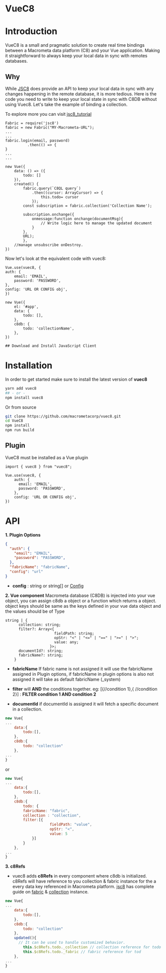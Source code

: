 # VueC8

# Introduction

VueC8 is a small and pragmatic solution to create real time bindings between a Macrometa data platform (C8) and your Vue application. Making it straightforward to always keep your local data in sync with remotes databases.

## Why

While [JSC8](https://github.com/macrometacorp/jsC8 'JSC8') does provide an API to keep your local data in sync with any changes happening in the remote database, it is more tedious. Here is the code you need to write to keep your local state in sync with C8DB without using Vuec8. Let's take the example of binding a collection.

To explore more you can visit [jsc8_tutorial](https://cdn.document360.io/d1a6730a-fd70-4f0a-a08d-dfa28ca8b958/Images/Documentation/pyc8_tutorial.png)

    Fabric = require('jsc8')
    fabric = new Fabric("MY-Macrometa-URL");
    ...
    ...
    fabric.login(email, password)
              .then(() => {
    }
    ...
    ...

    new Vue({
    	data: () => ({
    		todo: []
    	}),
    	created() {
    		fabric.query(`C8QL query`)
        		.then((cursor: ArrayCursor) => {
    				this.todo= cursor
    			});
    		const subscription = fabric.collection('Collection Name');

    		subscription.onchange({
    			onmessage:function onchange(documentMsg){
    				// Write logic here to manage the updated document
    			}
    		},
    		URL);
    		},
    	//manage unsubscribe onDestroy.
    })

Now let's look at the equivalent code with vuec8:

    Vue.use(vuec8, {
	auth: {
		email: 'EMAIL',
		password: 'PASSWORD',
	},
	config: 'URL OR CONFIG obj',
    })

    new Vue({
    	el: '#app',
    	data: {
    		todo: [],
    	},
    	c8db: {
    		todo: 'collectionName',
    	},
    })

    ## Download and Install JavaScript Client

# Installation

In order to get started make sure to install the latest version of **vuec8**

```bash
yarn add vuec8
## - or -
npm install vuec8
```

Or from source

```bash
git clone https://github.com/macrometacorp/vuec8.git
cd VueC8
npm install
npm run build
```

## Plugin

VueC8 must be installed as a Vue plugin

    import { vuec8 } from "vuec8";

    Vue.use(vuec8, {
	    auth: {
	      email: 'EMAIL',
	      password: 'PASSWORD',
	    },
    	config: 'URL OR CONFIG obj',
    })

# API
**1. Plugin Options**

```json
{
  "auth": {
    "email": "EMAIL",
    "password": "PASSWORD",
  },
  "fabricName": "fabricName",
  "config": "url"
}
```

- **config** : string or string[] or [Config](https://github.com/Macrometacorp/jsC8/blob/master/src/connection.ts#L66 'Config')

**2. Vue component**
Macrometa database (C8DB) is injected into your vue object, you can assign c8db a object or a function which returns a object. object keys should be same as the keys defined in your vue data object and the values should be of Type

```
string | {
      collection: string;
      filter?: Array<{
					  fieldPath: string;
					  opStr: "<" | "<=" | "==" | ">=" | ">";
					  value: any;
					}>;
      documentId?: string;
      fabricName?: string;
    }
```

- **fabricName** If fabric name is not assigned it will use the fabricName assigned in Plugin options, if fabricName in plugin options is also not assigned it will take as default fabricName (\_system)

- **filter** will **AND** the conditions together.
  eg: [{//condition 1},{ //condition 2}] : **FILTER condition 1 AND condition 2**

- **documentId** if documentId is assigned it will fetch a specific document in a collection.

```javascript
new Vue{
...
	data:{
		todo:[],
	},
	c8db:{
		todo: "collection"
	},
...
}
```

or

```javascript
new Vue{
...
	data:{
		todo:[],
	},
	c8db:{
		todo: {
		fabricName: "fabric",
		collection : "collection",
		filter:[{
					fieldPath: "value",
					opStr: "<",
					value: 5
			}]
		}
	},
...
}
```

**3. c8Refs**

- vuec8 adds **c8Refs** in every component where c8db is initialized. c8Refs will have reference to you collection & fabric instance for the a every data key referenced in Macrometa platform.
  [jsc8](https://github.com/Macrometacorp/jsC8 'jsc8') has complete guide on [fabric](https://github.com/Macrometacorp/jsC8/blob/master/docs/Reference/Database/FabricManipulation.mdhttp:// 'fabric') & [collection](https://github.com/Macrometacorp/jsC8/tree/master/docs/Reference/Collection 'collection') instance.

```javascript
new Vue{
...
	data:{
		todo:[],
	},
	c8db:{
		todo: "collection"
	},
	updated(){
	  // It can be used to handle customized behavior.
		this.$c8Refs.todo._collection // collection reference for todo
		this.$c8Refs.todo._fabric // fabric reference for tod
	},
...
}
```
